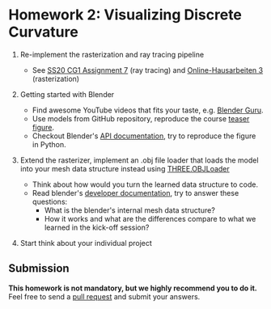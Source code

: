 # Homework 2: Visualizing Discrete Curvature

1. Re-implement the rasterization and ray tracing pipeline

   - See [SS20 CG1 Assignment 7](https://www.medien.ifi.lmu.de/lehre/ss20/cg1/#tutorial) (ray tracing) and [Online-Hausarbeiten 3](https://www.medien.ifi.lmu.de/lehre/ss20/cg1/#online-hausarbeiten) (rasterization)

2. Getting started with Blender

   - Find awesome YouTube videos that fits your taste, e.g. [Blender Guru](https://www.youtube.com/watch?v=TPrnSACiTJ4&ab_channel=BlenderGuru).
   - Use models from GitHub repository, reproduce the course [teaser figure](../../assets/teaser.png).
   - Checkout Blender's [API documentation](https://docs.blender.org/api/current/index.html), try to reproduce the figure in Python.

3. Extend the rasterizer, implement an .obj file loader that loads the model into your mesh data structure instead using [THREE.OBJLoader](https://threejs.org/docs/#examples/en/loaders/OBJLoader)

   - Think about how would you turn the learned data structure to code.
   - Read blender's [developer documentation](https://wiki.blender.org/wiki/Source/Modeling/BMesh/Design), try to answer these questions:
     - What is the blender's internal mesh data structure?
     - How it works and what are the differences compare to what we learned in the kick-off session?

4. Start think about your individual project

## Submission

**This homework is not mandatory, but we highly recommend you to do it.** Feel free to send a [pull request](https://github.com/mimuc/gp-ws2021/pulls) and submit your answers.